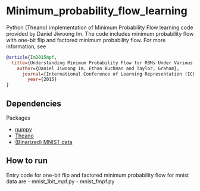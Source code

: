 # Minimum_probability_flow_learning
Python (Theano) implementation of Minimum Probability Flow learning code provided by Daniel Jiwoong Im.
The code includes minimum probability flow with one-bit flip and factored minimum probability flow.
For more information, see

```bibtex
@article{Im2015mpf,
  title={Understanding Minimum Probability Flow for RBMs Under Various Kinds of Dynamics},
    author={Daniel Jiwoong Im, Ethan Buchman and Taylor, Graham},
      journal={International Conference of Learning Representation (ICLR) Workshop},
        year={2015}
}
```

## Dependencies
Packages
* [numpy](http://www.numpy.org/)
* [Theano](http://deeplearning.net/software/theano/)
* [(Binarized) MNIST data](http://yann.lecun.com/exdb/mnist/)


## How to run
Entry code for one-bit flip and factored minimum probability flow for mnist data are 
    - mnist_1bit_mpf.py
    - mnist_fmpf.py


